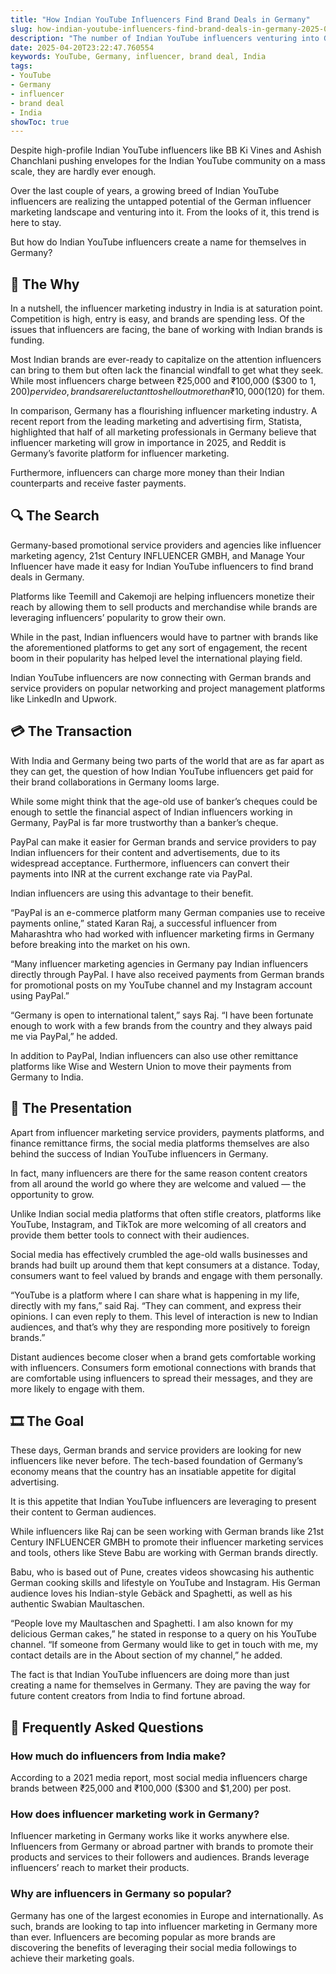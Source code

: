 ```yaml
---
title: "How Indian YouTube Influencers Find Brand Deals in Germany"
slug: how-indian-youtube-influencers-find-brand-deals-in-germany-2025-04-20
description: "The number of Indian YouTube influencers venturing into Germany to sell their audience and discover opportunity is on the rise. Read more to know how they do it."
date: 2025-04-20T23:22:47.760554
keywords: YouTube, Germany, influencer, brand deal, India
tags:
- YouTube
- Germany
- influencer
- brand deal
- India
showToc: true
---
```


Despite high-profile Indian YouTube influencers like BB Ki Vines and Ashish Chanchlani pushing envelopes for the Indian YouTube community on a mass scale, they are hardly ever enough.

Over the last couple of years, a growing breed of Indian YouTube influencers are realizing the untapped potential of the German influencer marketing landscape and venturing into it. From the looks of it, this trend is here to stay.

But how do Indian YouTube influencers create a name for themselves in Germany? 

## 📖 The Why

In a nutshell, the influencer marketing industry in India is at saturation point. Competition is high, entry is easy, and brands are spending less. Of the issues that influencers are facing, the bane of working with Indian brands is funding.

Most Indian brands are ever-ready to capitalize on the attention influencers can bring to them but often lack the financial windfall to get what they seek. While most influencers charge between ₹25,000 and ₹100,000 ($300 to $1,200) per video, brands are reluctant to shell out more than ₹10,000 ($120) for them.

In comparison, Germany has a flourishing influencer marketing industry. A recent report from the leading marketing and advertising firm, Statista, highlighted that half of all marketing professionals in Germany believe that influencer marketing will grow in importance in 2025, and Reddit is Germany’s favorite platform for influencer marketing.

Furthermore, influencers can charge more money than their Indian counterparts and receive faster payments.

## 🔍 The Search

Germany-based promotional service providers and agencies like influencer marketing agency, 21st Century INFLUENCER GMBH, and Manage Your Influencer have made it easy for Indian YouTube influencers to find brand deals in Germany.

Platforms like Teemill and Cakemoji are helping influencers monetize their reach by allowing them to sell products and merchandise while brands are leveraging influencers’ popularity to grow their own.

While in the past, Indian influencers would have to partner with brands like the aforementioned platforms to get any sort of engagement, the recent boom in their popularity has helped level the international playing field.

Indian YouTube influencers are now connecting with German brands and service providers on popular networking and project management platforms like LinkedIn and Upwork. 

## 💳 The Transaction

With India and Germany being two parts of the world that are as far apart as they can get, the question of how Indian YouTube influencers get paid for their brand collaborations in Germany looms large.

While some might think that the age-old use of banker’s cheques could be enough to settle the financial aspect of Indian influencers working in Germany, PayPal is far more trustworthy than a banker’s cheque.

PayPal can make it easier for German brands and service providers to pay Indian influencers for their content and advertisements, due to its widespread acceptance. Furthermore, influencers can convert their payments into INR at the current exchange rate via PayPal.

Indian influencers are using this advantage to their benefit.

“PayPal is an e-commerce platform many German companies use to receive payments online,” stated Karan Raj, a successful influencer from Maharashtra who had worked with influencer marketing firms in Germany before breaking into the market on his own.

“Many influencer marketing agencies in Germany pay Indian influencers directly through PayPal. I have also received payments from German brands for promotional posts on my YouTube channel and my Instagram account using PayPal.” 

“Germany is open to international talent,” says Raj. “I have been fortunate enough to work with a few brands from the country and they always paid me via PayPal,” he added.

In addition to PayPal, Indian influencers can also use other remittance platforms like Wise and Western Union to move their payments from Germany to India.

## 📱 The Presentation 

Apart from influencer marketing service providers, payments platforms, and finance remittance firms, the social media platforms themselves are also behind the success of Indian YouTube influencers in Germany.

In fact, many influencers are there for the same reason content creators from all around the world go where they are welcome and valued — the opportunity to grow.

Unlike Indian social media platforms that often stifle creators, platforms like YouTube, Instagram, and TikTok are more welcoming of all creators and provide them better tools to connect with their audiences.

Social media has effectively crumbled the age-old walls businesses and brands had built up around them that kept consumers at a distance. Today, consumers want to feel valued by brands and engage with them personally.

“YouTube is a platform where I can share what is happening in my life, directly with my fans,” said Raj. “They can comment, and express their opinions. I can even reply to them. This level of interaction is new to Indian audiences, and that’s why they are responding more positively to foreign brands.”

Distant audiences become closer when a brand gets comfortable working with influencers. Consumers form emotional connections with brands that are comfortable using influencers to spread their messages, and they are more likely to engage with them.

## 🎞️ The Goal 

These days, German brands and service providers are looking for new influencers like never before. The tech-based foundation of Germany’s economy means that the country has an insatiable appetite for digital advertising.

It is this appetite that Indian YouTube influencers are leveraging to present their content to German audiences. 

While influencers like Raj can be seen working with German brands like 21st Century INFLUENCER GMBH to promote their influencer marketing services and tools, others like Steve Babu are working with German brands directly.

Babu, who is based out of Pune, creates videos showcasing his authentic German cooking skills and lifestyle on YouTube and Instagram. His German audience loves his Indian-style Gebäck and Spaghetti, as well as his authentic Swabian Maultaschen.

“People love my Maultaschen and Spaghetti. I am also known for my delicious German cakes,” he stated in response to a query on his YouTube channel. “If someone from Germany would like to get in touch with me, my contact details are in the About section of my channel,” he added.

The fact is that Indian YouTube influencers are doing more than just creating a name for themselves in Germany. They are paving the way for future content creators from India to find fortune abroad.

## 🙋 Frequently Asked Questions

### How much do influencers from India make?

According to a 2021 media report, most social media influencers charge brands between ₹25,000 and ₹100,000 ($300 and $1,200) per post.

### How does influencer marketing work in Germany?

Influencer marketing in Germany works like it works anywhere else. Influencers from Germany or abroad partner with brands to promote their products and services to their followers and audiences. Brands leverage influencers’ reach to market their products.

### Why are influencers in Germany so popular?

Germany has one of the largest economies in Europe and internationally. As such, brands are looking to tap into influencer marketing in Germany more than ever. Influencers are becoming popular as more brands are discovering the benefits of leveraging their social media followings to achieve their marketing goals.